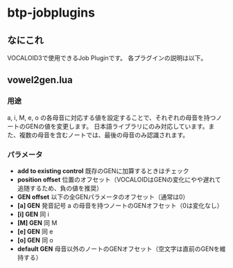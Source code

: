 # btp-jobplugins

## なにこれ

VOCALOID3で使用できるJob Pluginです。
各プラグインの説明は以下。

## vowel2gen.lua

### 用途

a, i, M, e, o の各母音に対応する値を設定することで、それぞれの母音を持つノートのGENの値を変更します。
日本語ライブラリにのみ対応しています。また、複数の母音を含むノートでは、最後の母音のみ認識されます。

### パラメータ

* **add to existing control** 既存のGENに加算するときはチェック
* **position offset** 位置のオフセット（VOCALOIDはGENの変化にやや遅れて追随するため、負の値を推奨）
* **GEN offset** 以下の全GENパラメータのオフセット（通常は0）
* **[a] GEN** 発音記号 a の母音を持つノートのGENオフセット（0は変化なし）
* **[i] GEN** 同 i
* **[M] GEN** 同 M
* **[e] GEN** 同 e
* **[o] GEN** 同 o
* **default GEN** 母音以外のノートのGENオフセット（空文字は直前のGENを維持する）

